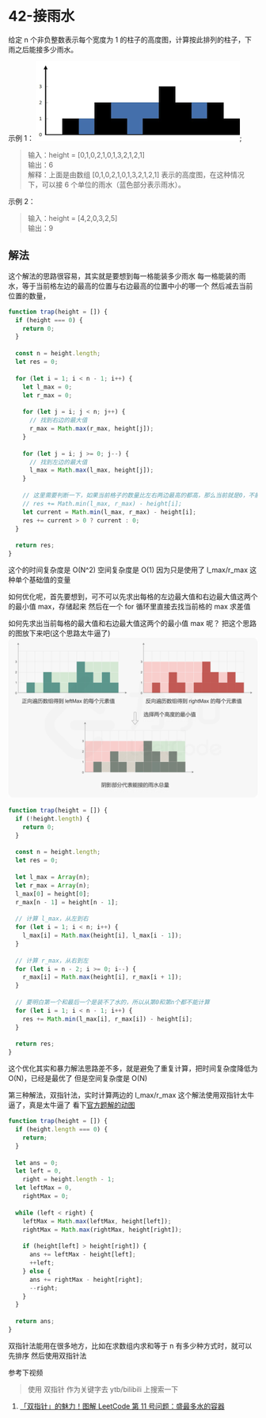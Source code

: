 # 42-接雨水

给定 n 个非负整数表示每个宽度为 1 的柱子的高度图，计算按此排列的柱子，下雨之后能接多少雨水。

示例 1：
![](./images/rainwatertrap.png);

> 输入：height = [0,1,0,2,1,0,1,3,2,1,2,1]\
> 输出：6\
> 解释：上面是由数组 [0,1,0,2,1,0,1,3,2,1,2,1] 表示的高度图，在这种情况下，可以接 6 个单位的雨水（蓝色部分表示雨水）。

示例 2：

> 输入：height = [4,2,0,3,2,5]\
>  输出：9

## 解法

这个解法的思路很容易，其实就是要想到每一格能装多少雨水
每一格能装的雨水，等于当前格左边的最高的位置与右边最高的位置中小的哪一个
然后减去当前位置的数量，

```javascript
function trap(height = []) {
  if (height === 0) {
    return 0;
  }

  const n = height.length;
  let res = 0;

  for (let i = 1; i < n - 1; i++) {
    let l_max = 0;
    let r_max = 0;

    for (let j = i; j < n; j++) {
      // 找到右边的最大值
      r_max = Math.max(r_max, height[j]);
    }

    for (let j = i; j >= 0; j--) {
      // 找到左边的最大值
      l_max = Math.max(l_max, height[j]);
    }

    // 这里需要判断一下，如果当前格子的数量比左右两边最高的都高，那么当前就是0，不能是负数
    // res += Math.min(l_max, r_max) - height[i];
    let current = Math.min(l_max, r_max) - height[i];
    res += current > 0 ? current : 0;
  }

  return res;
}
```

这个的时间复杂度是 O(N^2)
空间复杂度是 O(1) 因为只是使用了 l_max/r_max 这种单个基础值的变量

如何优化呢，首先要想到，可不可以先求出每格的左边最大值和右边最大值这两个的最小值 max，存储起来
然后在一个 for 循环里直接去找当前格的 max 求差值

如何先求出当前每格的最大值和右边最大值这两个的最小值 max 呢？
把这个思路的图放下来吧(这个思路太牛逼了)
![](./images/trapping-water.png)

```javascript
function trap(height = []) {
  if (!height.length) {
    return 0;
  }

  const n = height.length;
  let res = 0;

  let l_max = Array(n);
  let r_max = Array(n);
  l_max[0] = height[0];
  r_max[n - 1] = height[n - 1];

  // 计算 l_max，从左到右
  for (let i = 1; i < n; i++) {
    l_max[i] = Math.max(height[i], l_max[i - 1]);
  }

  // 计算 r_max，从右到左
  for (let i = n - 2; i >= 0; i--) {
    r_max[i] = Math.max(height[i], r_max[i + 1]);
  }

  // 要明白第一个和最后一个是装不了水的，所以从第0和第n个都不能计算
  for (let i = 1; i < n - 1; i++) {
    res += Math.min(l_max[i], r_max[i]) - height[i];
  }

  return res;
}
```

这个优化其实和暴力解法思路差不多，就是避免了重复计算，把时间复杂度降低为 O(N)，已经是最优了
但是空间复杂度是 O(N)

第三种解法，双指针法，实时计算两边的 l_max/r_max
这个解法使用双指针太牛逼了，真是太牛逼了
看下[官方题解的动图](https://leetcode-cn.com/problems/trapping-rain-water/solution/jie-yu-shui-by-leetcode-solution-tuvc/)

```javascript
function trap(height = []) {
  if (height.length === 0) {
    return;
  }

  let ans = 0;
  let left = 0,
    right = height.length - 1;
  let leftMax = 0,
    rightMax = 0;

  while (left < right) {
    leftMax = Math.max(leftMax, height[left]);
    rightMax = Math.max(rightMax, height[right]);

    if (height[left] > height[right]) {
      ans += leftMax - height[left];
      ++left;
    } else {
      ans += rightMax - height[right];
      --right;
    }
  }

  return ans;
}
```

双指针法能用在很多地方，比如在求数组内求和等于 n 有多少种方式时，就可以先排序
然后使用双指针法

参考下视频

> 使用 双指针 作为关键字去 ytb/bilibili 上搜索一下

1. [「双指针」的魅力！图解 LeetCode 第 11 号问题：盛最多水的容器](https://www.bilibili.com/video/BV1mJ411M7gE?from=search&seid=11578656041633179285)
